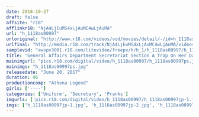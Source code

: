 ```yaml
---
date: 2018-10-27
draft: false
affsite: "r18"
afflinkr18: "NjA4LjEuMS4xLjAuMC4wLjAuMA"
url: "h_1118as00997"
urloriginal: "http://www.r18.com/videos/vod/movies/detail/-/id=h_1118as00997"
urlfinal: "http://media.r18.com/track/NjA4LjEuMS4xLjAuMC4wLjAuMA/videos/vod/movies/detail/-/id=h_1118as00997"
samplevid: "awspv3001.r18.com/litevideo/freepv/h/h_1/h_1118as00997/h_1118as00997_dmb_s.mp4"
title: "General Affairs Department Secretariat Section A Trap On Her Day Off Special Sexual Harassment 7 Beautiful Women Whose Bosses Play With Their Wet Pussies"
mainimgurl: "pics.r18.com/digital/video/h_1118as00997/h_1118as00997ps.jpg"
mainimgs: "h_1118as00997ps.jpg"
releasedate: "June 20, 2017"
duration: 96
productioncomp: "Athena Legend"
girls: ['----']
categories: ['Uniform', 'Secretary', 'Pranks']
imgurls: ['pics.r18.com/digital/video/h_1118as00997/h_1118as00997jp-1.jpg', 'pics.r18.com/digital/video/h_1118as00997/h_1118as00997jp-2.jpg', 'pics.r18.com/digital/video/h_1118as00997/h_1118as00997jp-3.jpg', 'pics.r18.com/digital/video/h_1118as00997/h_1118as00997jp-4.jpg', 'pics.r18.com/digital/video/h_1118as00997/h_1118as00997jp-5.jpg', 'pics.r18.com/digital/video/h_1118as00997/h_1118as00997jp-6.jpg', 'pics.r18.com/digital/video/h_1118as00997/h_1118as00997jp-7.jpg', 'pics.r18.com/digital/video/h_1118as00997/h_1118as00997jp-8.jpg', 'pics.r18.com/digital/video/h_1118as00997/h_1118as00997jp-9.jpg', 'pics.r18.com/digital/video/h_1118as00997/h_1118as00997jp-10.jpg', 'pics.r18.com/digital/video/h_1118as00997/h_1118as00997jp-11.jpg', 'pics.r18.com/digital/video/h_1118as00997/h_1118as00997jp-12.jpg', 'pics.r18.com/digital/video/h_1118as00997/h_1118as00997jp-13.jpg', 'pics.r18.com/digital/video/h_1118as00997/h_1118as00997jp-14.jpg', 'pics.r18.com/digital/video/h_1118as00997/h_1118as00997jp-15.jpg', 'pics.r18.com/digital/video/h_1118as00997/h_1118as00997jp-16.jpg', 'pics.r18.com/digital/video/h_1118as00997/h_1118as00997jp-17.jpg', 'pics.r18.com/digital/video/h_1118as00997/h_1118as00997jp-18.jpg', 'pics.r18.com/digital/video/h_1118as00997/h_1118as00997jp-19.jpg', 'pics.r18.com/digital/video/h_1118as00997/h_1118as00997jp-20.jpg']
imgs: ['h_1118as00997jp-1.jpg', 'h_1118as00997jp-2.jpg', 'h_1118as00997jp-3.jpg', 'h_1118as00997jp-4.jpg', 'h_1118as00997jp-5.jpg', 'h_1118as00997jp-6.jpg', 'h_1118as00997jp-7.jpg', 'h_1118as00997jp-8.jpg', 'h_1118as00997jp-9.jpg', 'h_1118as00997jp-10.jpg', 'h_1118as00997jp-11.jpg', 'h_1118as00997jp-12.jpg', 'h_1118as00997jp-13.jpg', 'h_1118as00997jp-14.jpg', 'h_1118as00997jp-15.jpg', 'h_1118as00997jp-16.jpg', 'h_1118as00997jp-17.jpg', 'h_1118as00997jp-18.jpg', 'h_1118as00997jp-19.jpg', 'h_1118as00997jp-20.jpg']
---
```

